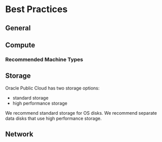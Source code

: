 # Best Practices

## General

## Compute

### Recommended Machine Types

## Storage

Oracle Public Cloud has two storage options:
* standard storage
* high performance storage

We recommend standard storage for OS disks.  We recommend separate data disks that use high performance storage.

## Network
